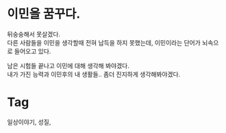이민을 꿈꾸다.
============

뒤숭숭해서 못살겠다. <br/>
다른 사람들을 이민을 생각할때 전혀 납득을 하지 못했는데, 이민이라는 단어가 뇌속으로 들어오고 있다.

남은 시험들 끝나고 이민에 대해 생각해 봐야겠다. <br/>
내가 가진 능력과 이민후의 내 생활들.. 좀더 진지하게 생각해봐야겠다.

Tag
====
일상이야기, 성질,